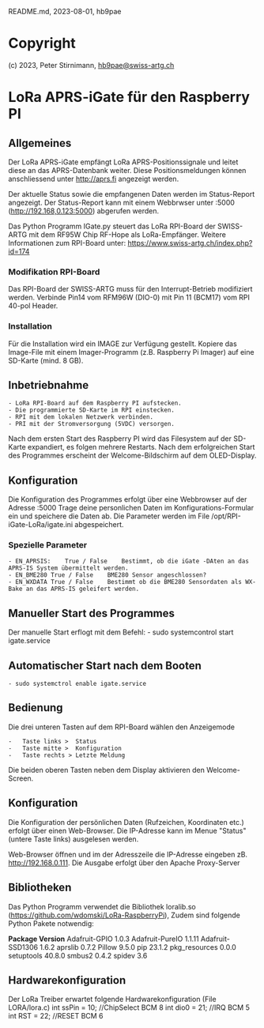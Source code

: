README.md, 2023-08-01, hb9pae

#	Copyright
(c) 2023, Peter Stirnimann, hb9pae@swiss-artg.ch

#	LoRa APRS-iGate für den Raspberry PI

##	Allgemeines
Der LoRa APRS-iGate empfängt LoRa APRS-Positionssignale und leitet diese an das 
APRS-Datenbank weiter. Diese Positionsmeldungen können anschliessend unter http://aprs.fi 
angezeigt werden. 

Der aktuelle Status sowie die empfangenen Daten werden im Status-Report angezeigt. Der 
Status-Report kann mit einem Webbrwser unter <IP>:5000   (http://192.168,0.123:5000)  abgerufen werden.
 
Das Python Programm IGate.py steuert das LoRa RPI-Board der SWISS-ARTG mit dem RF95W Chip RF-Hope
als LoRa-Empfänger. Weitere Informationen zum RPI-Board unter:  https://www.swiss-artg.ch/index.php?id=174

###	Modifikation RPI-Board
Das RPI-Board der SWISS-ARTG muss für den Interrupt-Betrieb modifiziert werden.
Verbinde Pin14 vom RFM96W (DIO-0) mit Pin 11 (BCM17) vom RPI 40-pol Header.

### 	Installation
Für die Installation wird ein IMAGE zur Verfügung gestellt. Kopiere das Image-File 
mit einem Imager-Programm (z.B. Raspberry Pi Imager) auf eine SD-Karte (mind. 8 GB).

## 	Inbetriebnahme
	- LoRa RPI-Board auf dem Raspberry PI aufstecken.
	- Die programmierte SD-Karte im RPI einstecken.
	- RPI mit dem lokalen Netzwerk verbinden.
	- PRI mit der Stromversorgung (5VDC) versorgen.

Nach dem ersten Start des Raspberry PI wird das Filesystem auf der SD-Karte expandiert, es 
folgen mehrere Restarts. Nach dem erfolgreichen Start des Programmes erscheint der Welcome-Bildschirm 
auf dem OLED-Display.

##	Konfiguration
Die Konfiguration des Programmes erfolgt über eine Webbrowser auf der Adresse <IP>:5000
Trage deine personlichen Daten im Konfigurations-Formular ein und speichere  die Daten ab.
Die Parameter werden im File /opt/RPI-iGate-LoRa/igate.ini abgespeichert.

### 	Spezielle Parameter 
	- EN_APRSIS:	True / False	Bestimmt, ob die iGate -DAten an das APRS-IS System übermittelt werden.
	- EN_BME280	True / False	BME280 Sensor angeschlossen?
	- EN_WXDATA	True / False	Bestimmt ob die BME280 Sensordaten als WX-Bake an das APRS-IS geleifert werden.

##	Manueller Start des Programmes
Der manuelle Start erflogt mit dem Befehl: 
	- sudo systemcontrol start igate.service

##	Automatischer Start nach dem Booten
	- sudo systemctrol enable igate.service

## 	Bedienung
Die drei unteren Tasten auf dem RPI-Board wählen den Anzeigemode

	-	Taste links >  Status 
	-	Taste mitte	>  Konfiguration
	-	Taste rechts > Letzte Meldung 	 

Die beiden oberen Tasten neben dem Display aktivieren den Welcome-Screen.
 
## 	Konfiguration 
Die Konfiguration der persönlichen Daten (Rufzeichen, Koordinaten etc.) erfolgt über einen Web-Browser.
Die IP-Adresse kann im Menue "Status" (untere Taste links) ausgelesen werden.

Web-Browser öffnen und im der Adresszeile die IP-Adresse eingeben zB. http://192.168.0.111.
Die Ausgabe erfolgt über den Apache Proxy-Server  
  
## 	Bibliotheken
Das Python Programm verwendet die Bibliothek loralib.so (https://github.com/wdomski/LoRa-RaspberryPi), 
Zudem sind folgende Python Pakete notwendig:

**Package            Version**
	Adafruit-GPIO    1.0.3
	Adafruit-PureIO  1.1.11
	Adafruit-SSD1306 1.6.2
	aprslib          0.7.2
	Pillow           9.5.0
	pip              23.1.2
	pkg_resources    0.0.0
	setuptools       40.8.0
	smbus2           0.4.2
	spidev           3.6


## 	Hardwarekonfiguration
Der LoRa Treiber erwartet folgende Hardwarekonfiguration
    (File LORA/lora.c)
    int ssPin = 10; //ChipSelect  BCM 8
    int dio0  = 21; //IRQ  BCM 5
    int RST   = 22; //RESET BCM 6

 
